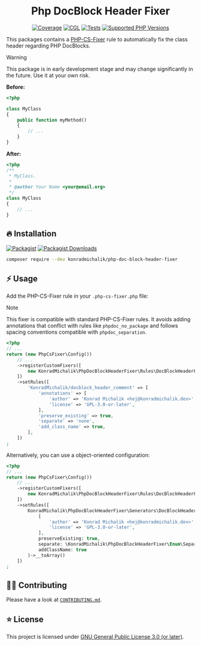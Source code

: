 <div align="center">

# Php DocBlock Header Fixer

[![Coverage](https://img.shields.io/coverallsCoverage/github/jackd248/php-doc-block-header-fixer?logo=coveralls)](https://coveralls.io/github/jackd248/php-doc-block-header-fixer)
[![CGL](https://img.shields.io/github/actions/workflow/status/jackd248/php-doc-block-header-fixer/cgl.yml?label=cgl&logo=github)](https://github.com/jackd248/php-doc-block-header-fixer/actions/workflows/cgl.yml)
[![Tests](https://img.shields.io/github/actions/workflow/status/jackd248/php-doc-block-header-fixer/tests.yml?label=tests&logo=github)](https://github.com/jackd248/php-doc-block-header-fixer/actions/workflows/tests.yml)
[![Supported PHP Versions](https://img.shields.io/packagist/dependency-v/konradmichalik/php-doc-block-header-fixer/php?logo=php)](https://packagist.org/packages/konradmichalik/php-doc-block-header-fixer)

</div>

This packages contains a [PHP-CS-Fixer](https://github.com/PHP-CS-Fixer/PHP-CS-Fixer) rule to automatically fix the class header regarding PHP DocBlocks.

> [!warning]
> This package is in early development stage and may change significantly in the future. Use it at your own risk.

**Before:**

```php
<?php

class MyClass
{
    public function myMethod()
    {
        // ...
    }
}
```

**After:**

```php
<?php
/**
 * MyClass.
 *
 * @author Your Name <your@email.org>
 */
class MyClass
{
    // ...
}
```

## 🔥 Installation

[![Packagist](https://img.shields.io/packagist/v/konradmichalik/php-doc-block-header-fixer?label=version&logo=packagist)](https://packagist.org/packages/konradmichalik/php-doc-block-header-fixer)
[![Packagist Downloads](https://img.shields.io/packagist/dt/konradmichalik/php-doc-block-header-fixer?color=brightgreen)](https://packagist.org/packages/konradmichalik/php-doc-block-header-fixer)


```bash
composer require --dev konradmichalik/php-doc-block-header-fixer
```

## ⚡ Usage

Add the PHP-CS-Fixer rule in your `.php-cs-fixer.php` file:

> [!NOTE]
> This fixer is compatible with standard PHP-CS-Fixer rules. It avoids adding annotations that conflict with rules like `phpdoc_no_package` and follows spacing conventions compatible with `phpdoc_separation`.

```php
<?php
// ...
return (new PhpCsFixer\Config())
    // ...
    ->registerCustomFixers([
        new KonradMichalik\PhpDocBlockHeaderFixer\Rules\DocBlockHeaderFixer()
    ])
    ->setRules([
        'KonradMichalik/docblock_header_comment' => [
            'annotations' => [
                'author' => 'Konrad Michalik <hej@konradmichalik.dev>',
                'license' => 'GPL-3.0-or-later',
            ],
            'preserve_existing' => true,
            'separate' => 'none',
            'add_class_name' => true,
        ],
    ])
;
```

Alternatively, you can use a object-oriented configuration:

```php
<?php
// ...
return (new PhpCsFixer\Config())
    // ...
    ->registerCustomFixers([
        new KonradMichalik\PhpDocBlockHeaderFixer\Rules\DocBlockHeaderFixer()
    ])
    ->setRules([
        KonradMichalik\PhpDocBlockHeaderFixer\Generators\DocBlockHeader::create(
            [
                'author' => 'Konrad Michalik <hej@konradmichalik.dev>',
                'license' => 'GPL-3.0-or-later',
            ],
            preserveExisting: true,
            separate: \KonradMichalik\PhpDocBlockHeaderFixer\Enum\Separate::None,
            addClassName: true
        )->__toArray()
    ])
;
```

## 🧑‍💻 Contributing

Please have a look at [`CONTRIBUTING.md`](CONTRIBUTING.md).

## ⭐ License

This project is licensed under [GNU General Public License 3.0 (or later)](LICENSE).

